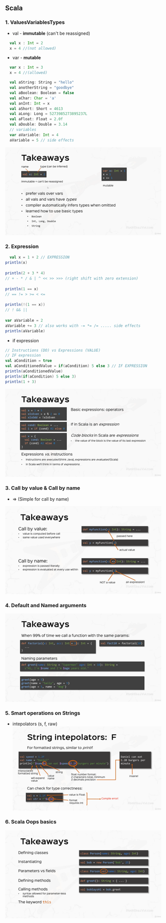 
## Scala
### 1. ValuesVariablesTypes

- val - **immutable** (can't be reassigned)
```scala
  val x : Int = 2
  x = 4 //(not allowed)
```

- var - **mutable**
```scala
  var x : Int = 3
  x = 4 //(allowed)
```

```scala
  val aString: String = "hello"
  val anotherString = "goodbye"
  val aBoolean: Boolean = false
  val aChar: Char = 'a'
  val anInt: Int = x
  val aShort: Short = 4613
  val aLong: Long = 5273985273895237L
  val aFloat: Float = 2.0f
  val aDouble: Double = 3.14
  // variables
  var aVariable: Int = 4  
  aVariable = 5 // side effects
```

![img_3.png](img.png)

### 2. Expression

```Scala
  val x = 1 + 2 // EXPRESSION
println(x)

println(2 + 3 * 4)
// + - * / & | ^ << >> >>> (right shift with zero extension)

println(1 == x)
// == != > >= < <=

println(!(1 == x))
// ! && ||

var aVariable = 2
aVariable += 3 // also works with -= *= /= ..... side effects
println(aVariable)
```
- if expression
```Scala
// Instructions (DO) vs Expressions (VALUE)
// IF expression
val aCondition = true
val aConditionedValue = if(aCondition) 5 else 3 // IF EXPRESSION
println(aConditionedValue)
println(if(aCondition) 5 else 3)
println(1 + 3)

```
![img_2.png](img_1.png)

### 3. Call by value & Call by name

- => (Simple for call by name)

![img_4.png](img_2.png)

### 4. Default and Named arguments
![img_3.png](img_3.png)

### 5. Smart operations on Strings
- intepolators (s, f, raw)
![img_4.png](img_4.png)

### 6. Scala Oops basics
![img_5.png](img_5.png)